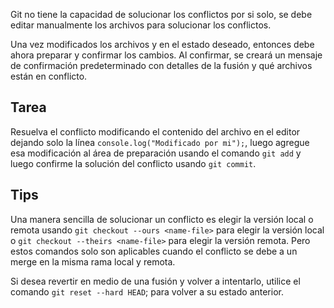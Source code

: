 Git no tiene la capacidad de solucionar los conflictos por si solo, se debe editar manualmente los archivos para solucionar los conflictos.

Una vez modificados los archivos y en el estado deseado, entonces debe ahora preparar y confirmar los cambios. Al confirmar, se creará un mensaje de confirmación predeterminado con detalles de la fusión y qué archivos están en conflicto.

## Tarea

Resuelva el conflicto modificando el contenido del archivo en el editor dejando solo la línea `console.log("Modificado por mi");`, luego agregue esa modificación al área de preparación usando el comando `git add` y luego confirme la solución del conflicto usando `git commit`.

## Tips

Una manera sencilla de solucionar un conflicto es elegir la versión local o remota usando `git checkout --ours <name-file>` para elegir la versión local o `git checkout --theirs <name-file>` para elegir la versión remota. Pero estos comandos solo son aplicables cuando el conflicto se debe a un merge en la misma rama local y remota.

Si desea revertir en medio de una fusión y volver a intentarlo, utilice el comando `git reset --hard HEAD`; para volver a su estado anterior. 
